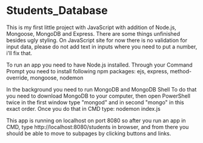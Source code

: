 # Students_Database
This is my first little project with JavaScript with addition of Node.js, Mongoose, MongoDB and Express.
There are some things unfinished besides ugly styling.
On JavaScript site for now there is no validation for input data, please do not add text in inputs where you need to put a number, i'll fix that.

To run an app you need to have Node.js installed. Through your Command Prompt you need to install following npm packages:
ejs,
express,
method-override,
mongoose,
nodemon

In the background you need to run MongoDB and MongoDB Shell
To do that you need to download MongoDB to your computer, then open PowerShell twice in the first window type "mongod" and in second "mongo" in this exact order.
Once you do that in CMD type: nodemon index.js

This app is running on localhost on port 8080 so after you run an app in CMD, type http://localhost:8080/students in browser, and from there
you should be able to move to subpages by clicking buttons and links.
